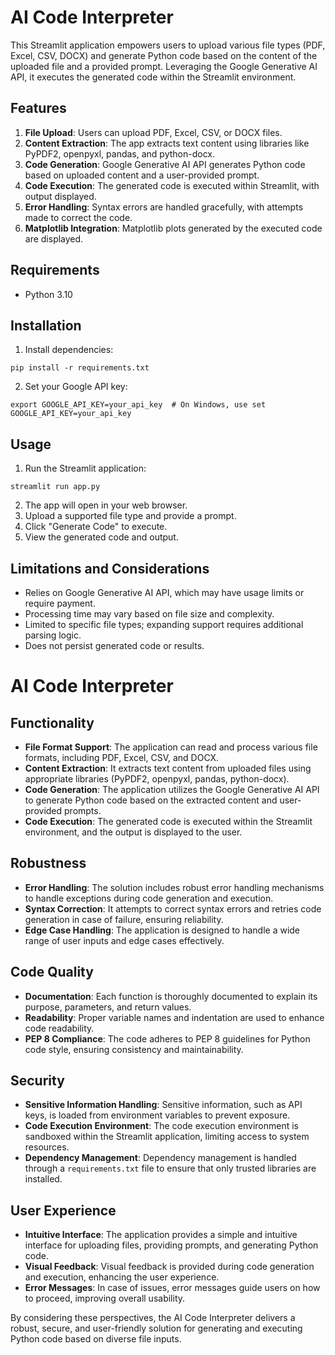 # AI Code Interpreter

This Streamlit application empowers users to upload various file types (PDF, Excel, CSV, DOCX) and generate Python code based on the content of the uploaded file and a provided prompt. Leveraging the Google Generative AI API, it executes the generated code within the Streamlit environment.

## Features

1. **File Upload**: Users can upload PDF, Excel, CSV, or DOCX files.
2. **Content Extraction**: The app extracts text content using libraries like PyPDF2, openpyxl, pandas, and python-docx.
3. **Code Generation**: Google Generative AI API generates Python code based on uploaded content and a user-provided prompt.
4. **Code Execution**: The generated code is executed within Streamlit, with output displayed.
5. **Error Handling**: Syntax errors are handled gracefully, with attempts made to correct the code.
6. **Matplotlib Integration**: Matplotlib plots generated by the executed code are displayed.

## Requirements

- Python 3.10

## Installation

1. Install dependencies:

```
pip install -r requirements.txt
```

2. Set your Google API key:

```
export GOOGLE_API_KEY=your_api_key  # On Windows, use set GOOGLE_API_KEY=your_api_key
```

## Usage

1. Run the Streamlit application:

```
streamlit run app.py
```

2. The app will open in your web browser.
3. Upload a supported file type and provide a prompt.
4. Click "Generate Code" to execute.
5. View the generated code and output.

## Limitations and Considerations

- Relies on Google Generative AI API, which may have usage limits or require payment.
- Processing time may vary based on file size and complexity.
- Limited to specific file types; expanding support requires additional parsing logic.
- Does not persist generated code or results.

# AI Code Interpreter

## Functionality

- **File Format Support**: The application can read and process various file formats, including PDF, Excel, CSV, and DOCX.
- **Content Extraction**: It extracts text content from uploaded files using appropriate libraries (PyPDF2, openpyxl, pandas, python-docx).
- **Code Generation**: The application utilizes the Google Generative AI API to generate Python code based on the extracted content and user-provided prompts.
- **Code Execution**: The generated code is executed within the Streamlit environment, and the output is displayed to the user.
  
## Robustness

- **Error Handling**: The solution includes robust error handling mechanisms to handle exceptions during code generation and execution.
- **Syntax Correction**: It attempts to correct syntax errors and retries code generation in case of failure, ensuring reliability.
- **Edge Case Handling**: The application is designed to handle a wide range of user inputs and edge cases effectively.

## Code Quality

- **Documentation**: Each function is thoroughly documented to explain its purpose, parameters, and return values.
- **Readability**: Proper variable names and indentation are used to enhance code readability.
- **PEP 8 Compliance**: The code adheres to PEP 8 guidelines for Python code style, ensuring consistency and maintainability.

## Security

- **Sensitive Information Handling**: Sensitive information, such as API keys, is loaded from environment variables to prevent exposure.
- **Code Execution Environment**: The code execution environment is sandboxed within the Streamlit application, limiting access to system resources.
- **Dependency Management**: Dependency management is handled through a `requirements.txt` file to ensure that only trusted libraries are installed.

## User Experience

- **Intuitive Interface**: The application provides a simple and intuitive interface for uploading files, providing prompts, and generating Python code.
- **Visual Feedback**: Visual feedback is provided during code generation and execution, enhancing the user experience.
- **Error Messages**: In case of issues, error messages guide users on how to proceed, improving overall usability.

By considering these perspectives, the AI Code Interpreter delivers a robust, secure, and user-friendly solution for generating and executing Python code based on diverse file inputs.

